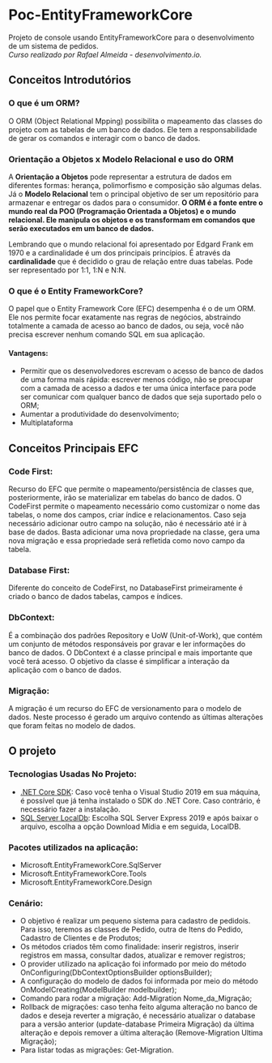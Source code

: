 # Poc-EntityFrameworkCore
Projeto de console usando EntityFrameworkCore para o desenvolvimento de um sistema de pedidos. 
<br>
<em>Curso realizado por Rafael Almeida - desenvolvimento.io.</em>

## Conceitos Introdutórios

### O que é um ORM?
O ORM (Object Relational Mpping) possibilita o mapeamento das classes do projeto com as tabelas de um banco de dados. Ele tem a responsabilidade de gerar os comandos e interagir com o banco de dados.

### Orientação a Objetos x Modelo Relacional e uso do ORM
A <b>Orientação a Objetos</b> pode representar a estrutura de dados em diferentes formas: herança, polimorfismo e composição são algumas delas. Já o <b>Modelo Relacional</b> tem o principal objetivo de ser um repositório para armazenar e entregar os dados para o consumidor. <b>O ORM é a fonte entre o mundo real da POO (Programação Orientada a Objetos) e o mundo relacional. Ele manipula os objetos e os transformam em comandos que serão executados em um banco de dados.</b>

Lembrando que o mundo relacional foi apresentado por Edgard Frank em 1970 e a cardinalidade é um dos principais princípios. É através da <b>cardinalidade</b> que é decidido o grau de relação entre duas tabelas. Pode ser representado por 1:1, 1:N e N:N.

### O que é o Entity FrameworkCore?
O papel que o Entity Framework Core (EFC) desempenha é o de um ORM. Ele nos permite focar exatamente nas regras de negócios, abstraindo totalmente a camada de acesso ao banco de dados, ou seja, você não precisa escrever nenhum comando SQL em sua aplicação.

#### Vantagens: 
<ul>
  <li>Permitir que os desenvolvedores escrevam o acesso de banco de dados de uma forma mais rápida: escrever menos código, não se preocupar com a camada de acesso a dados e ter uma única interface para pode ser comunicar com qualquer banco de dados que seja suportado pelo o ORM;</li>
  <li>Aumentar a produtividade do desenvolvimento;</li>
  <li>Multiplataforma</li>
</ul>

## Conceitos Principais EFC

### Code First:
Recurso do EFC que permite o mapeamento/persistência de classes que, posteriormente, irão se materializar em tabelas do banco de dados. O CodeFirst permite o mapeamento necessário como customizar o nome das tabelas, o nome dos campos, criar índice e relacionamentos. Caso seja necessário adicionar outro campo na solução, não é necessário até ir à base de dados. Basta adicionar uma nova propriedade na classe, gera uma nova migração e essa propriedade será refletida como novo campo da tabela.

### Database First:
Diferente do conceito de CodeFirst, no DatabaseFirst primeiramente é criado o banco de dados tabelas, campos e índices. 

### DbContext:
É a combinação dos padrões Repository e UoW (Unit-of-Work), que contém um conjunto de métodos responsáveis por gravar e ler informações do banco de dados. O DbContext é a classe principal e mais importante que você terá acesso. O objetivo da classe é simplificar  a interação da aplicação com o banco de dados. 

### Migração:
A migração é um recurso do EFC de versionamento para o modelo de dados. Neste processo é gerado um arquivo contendo as últimas alterações que foram feitas no modelo de dados. 

## O projeto

### Tecnologias Usadas No Projeto:
- <a href="https://dotnet.microsoft.com/">.NET Core SDK</a>: Caso você tenha o Visual Studio 2019 em sua máquina, é possível que já tenha instalado o SDK do .NET Core. Caso contrário, é necessário fazer a instalação. 
- <a href="https://docs.microsoft.com/pt-br/sql/database-engine/configure-windows/sql-server-express-localdb?view=sql-server-ver15">SQL Server LocalDb</a>: Escolha SQL Server Express 2019 e após baixar o arquivo, escolha a opção Download Mídia e em seguida, LocalDB.

### Pacotes utilizados na aplicação: 
- Microsoft.EntityFrameworkCore.SqlServer
- Microsoft.EntityFrameworkCore.Tools
- Microsoft.EntityFrameworkCore.Design

### Cenário:
- O objetivo é realizar um pequeno sistema para cadastro de pedidois. Para isso, teremos as classes de Pedido, outra de Itens do Pedido, Cadastro de Clientes e de Produtos; 
- Os métodos criados têm como finalidade: inserir registros, inserir registros em massa, consultar dados, atualizar e remover registros;
- O provider utilizado na aplicação foi informado por meio do método OnConfiguring(DbContextOptionsBuilder optionsBuilder);
- A configuração do modelo de dados foi informada por meio do método OnModelCreating(ModelBuilder modelbuilder);
- Comando para rodar a migração: Add-Migration Nome_da_Migração;
- Rollback de migrações: caso tenha feito alguma alteração no banco de dados e deseja reverter a migração, é necessário atualizar o database para a versão anterior (update-database Primeira Migração) da última alteração e depois remover a última alteração (Remove-Migration Ultima Migração);
- Para listar todas as migrações: Get-Migration.
